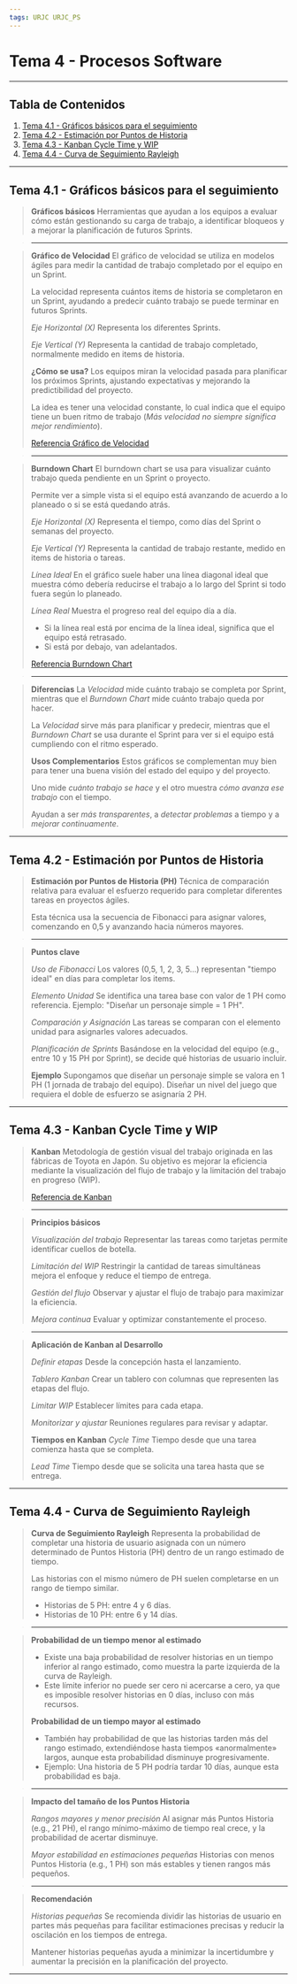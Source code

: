 ```yaml
---
tags: URJC URJC_PS
---
```


# Tema 4 - Procesos Software

---

## Tabla de Contenidos

1. [Tema 4.1 - Gráficos básicos para el seguimiento](#Tema%204.1%20-%20Gráficos%20básicos%20para%20el%20seguimiento)
2. [Tema 4.2 - Estimación por Puntos de Historia](#Tema%204.2%20-%20Estimación%20por%20Puntos%20de%20Historia)
3. [Tema 4.3 - Kanban Cycle Time y WIP](#Tema%204.3%20-%20Kanban%20Cycle%20Time%20y%20WIP)
4. [Tema 4.4 - Curva de Seguimiento Rayleigh](#Tema%204.4%20-%20Curva%20de%20Seguimiento%20Rayleigh)

---

## Tema 4.1 - Gráficos básicos para el seguimiento

> **Gráficos básicos**
> Herramientas que ayudan a los equipos a evaluar cómo están gestionando su carga de trabajo, a identificar bloqueos y a mejorar la planificación de futuros Sprints.

> ---

> **Gráfico de Velocidad**
> El gráfico de velocidad se utiliza en modelos ágiles para medir la cantidad de trabajo completado por el equipo en un Sprint.
> 
> La velocidad representa cuántos items de historia se completaron en un Sprint, ayudando a predecir cuánto trabajo se puede terminar en futuros Sprints.
> 
> _Eje Horizontal (X)_
> Representa los diferentes Sprints.
> 
> _Eje Vertical (Y)_
> Representa la cantidad de trabajo completado, normalmente medido en items de historia.
> 
> **¿Cómo se usa?**
> Los equipos miran la velocidad pasada para planificar los próximos Sprints, ajustando expectativas y mejorando la predictibilidad del proyecto.
> 
> La idea es tener una velocidad constante, lo cual indica que el equipo tiene un buen ritmo de trabajo (_Más velocidad no siempre significa mejor rendimiento_).
> 
> [Referencia Gráfico de Velocidad](https://keepcoding.io/blog/que-es-un-velocity-chart/)

> ---

> **Burndown Chart**
> El burndown chart se usa para visualizar cuánto trabajo queda pendiente en un Sprint o proyecto.
> 
> Permite ver a simple vista si el equipo está avanzando de acuerdo a lo planeado o si se está quedando atrás.
> 
> _Eje Horizontal (X)_
> Representa el tiempo, como días del Sprint o semanas del proyecto.
> 
> _Eje Vertical (Y)_
> Representa la cantidad de trabajo restante, medido en items de historia o tareas.
> 
> _Línea Ideal_
> En el gráfico suele haber una línea diagonal ideal que muestra cómo debería reducirse el trabajo a lo largo del Sprint si todo fuera según lo planeado.
> 
> _Línea Real_
> Muestra el progreso real del equipo día a día.
> 	- Si la línea real está por encima de la línea ideal, significa que el equipo está retrasado.
> 	- Si está por debajo, van adelantados.
>
> [Referencia Burndown Chart](https://www.atlassian.com/agile/tutorials/burndown-charts)

> ---

> **Diferencias**
> La _Velocidad_ mide cuánto trabajo se completa por Sprint, mientras que el _Burndown Chart_ mide cuánto trabajo queda por hacer.
> 
> La _Velocidad_ sirve más para planificar y predecir, mientras que el _Burndown Chart_ se usa durante el Sprint para ver si el equipo está cumpliendo con el ritmo esperado.
> 
> **Usos Complementarios**
> Estos gráficos se complementan muy bien para tener una buena visión del estado del equipo y del proyecto.
> 
> Uno mide _cuánto trabajo se hace_ y el otro muestra _cómo avanza ese trabajo_ con el tiempo.
> 
> Ayudan a ser _más transparentes_, a _detectar problemas_ a tiempo y a _mejorar continuamente_.

---

## Tema 4.2 - Estimación por Puntos de Historia

> **Estimación por Puntos de Historia (PH)**
> Técnica de comparación relativa para evaluar el esfuerzo requerido para completar diferentes tareas en proyectos ágiles.
> 
> Esta técnica usa la secuencia de Fibonacci para asignar valores, comenzando en 0,5 y avanzando hacia números mayores.

> ---

> **Puntos clave**
> 
> _Uso de Fibonacci_
> Los valores (0,5, 1, 2, 3, 5...) representan "tiempo ideal" en días para completar los items.
> 
> _Elemento Unidad_
> Se identifica una tarea base con valor de 1 PH como referencia. Ejemplo: "Diseñar un personaje simple = 1 PH".
> 
> _Comparación y Asignación_
> Las tareas se comparan con el elemento unidad para asignarles valores adecuados.
> 
> _Planificación de Sprints_
> Basándose en la velocidad del equipo (e.g., entre 10 y 15 PH por Sprint), se decide qué historias de usuario incluir.
> 
> **Ejemplo**
> Supongamos que diseñar un personaje simple se valora en 1 PH (1 jornada de trabajo del equipo). Diseñar un nivel del juego que requiera el doble de esfuerzo se asignaría 2 PH.

---

## Tema 4.3 - Kanban Cycle Time y WIP

> **Kanban**
> Metodología de gestión visual del trabajo originada en las fábricas de Toyota en Japón. Su objetivo es mejorar la eficiencia mediante la visualización del flujo de trabajo y la limitación del trabajo en progreso (WIP).
> 
> [Referencia de Kanban](https://miro.com/es/agile/que-es-tablero-kanban/)

> ---

> **Principios básicos**
> 
> _Visualización del trabajo_
> Representar las tareas como tarjetas permite identificar cuellos de botella.
> 
> _Limitación del WIP_
> Restringir la cantidad de tareas simultáneas mejora el enfoque y reduce el tiempo de entrega.
> 
> _Gestión del flujo_
> Observar y ajustar el flujo de trabajo para maximizar la eficiencia.
> 
> _Mejora continua_
> Evaluar y optimizar constantemente el proceso.

> ---

> **Aplicación de Kanban al Desarrollo**
> 
> _Definir etapas_
> Desde la concepción hasta el lanzamiento.
> 
> _Tablero Kanban_
> Crear un tablero con columnas que representen las etapas del flujo.
> 
> _Limitar WIP_
> Establecer límites para cada etapa.
> 
> _Monitorizar y ajustar_
> Reuniones regulares para revisar y adaptar.
> 
> **Tiempos en Kanban**
>  _Cycle Time_
>  Tiempo desde que una tarea comienza hasta que se completa.
>  
>   _Lead Time_
>   Tiempo desde que se solicita una tarea hasta que se entrega.

---

## Tema 4.4 - Curva de Seguimiento Rayleigh

> **Curva de Seguimiento Rayleigh**
> Representa la probabilidad de completar una historia de usuario asignada con un número determinado de Puntos Historia (PH) dentro de un rango estimado de tiempo.
> 
> Las historias con el mismo número de PH suelen completarse en un rango de tiempo similar.
> - Historias de 5 PH: entre 4 y 6 días.
> - Historias de 10 PH: entre 6 y 14 días.

> ---

> **Probabilidad de un tiempo menor al estimado**
> - Existe una baja probabilidad de resolver historias en un tiempo inferior al rango estimado, como muestra la parte izquierda de la curva de Rayleigh.
> - Este límite inferior no puede ser cero ni acercarse a cero, ya que es imposible resolver historias en 0 días, incluso con más recursos.
>   
> **Probabilidad de un tiempo mayor al estimado**
> - También hay probabilidad de que las historias tarden más del rango estimado, extendiéndose hasta tiempos «anormalmente» largos, aunque esta probabilidad disminuye progresivamente.
> - Ejemplo: Una historia de 5 PH podría tardar 10 días, aunque esta probabilidad es baja.

> ---

>**Impacto del tamaño de los Puntos Historia**
>
> _Rangos mayores y menor precisión_
> Al asignar más Puntos Historia (e.g., 21 PH), el rango mínimo-máximo de tiempo real crece, y la probabilidad de acertar disminuye.
> 
> _Mayor estabilidad en estimaciones pequeñas_
> Historias con menos Puntos Historia (e.g., 1 PH) son más estables y tienen rangos más pequeños.

> ---

> **Recomendación**
> 
> _Historias pequeñas_
> Se recomienda dividir las historias de usuario en partes más pequeñas para facilitar estimaciones precisas y reducir la oscilación en los tiempos de entrega.
> 
> Mantener historias pequeñas ayuda a minimizar la incertidumbre y aumentar la precisión en la planificación del proyecto.

---